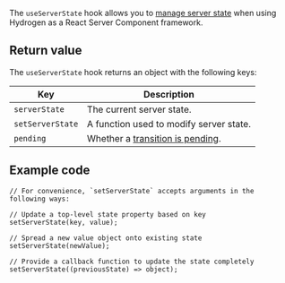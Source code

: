 <!-- This file is generated from source code in the Shopify/hydrogen repo. Edit the files in /packages/hydrogen/src/foundation/useServerState and run 'yarn generate-docs' at the root of this repo. For more information, refer to https://github.com/Shopify/shopify-dev/blob/main/content/internal/operations/reference-docs/hydrogen.md. -->

The `useServerState` hook allows you to [manage server state](/custom-storefronts/hydrogen/framework/server-state) when using Hydrogen as a React Server Component framework.

## Return value

The `useServerState` hook returns an object with the following keys:

| Key              | Description                                                                            |
| ---------------- | -------------------------------------------------------------------------------------- |
| `serverState`    | The current server state.                                                              |
| `setServerState` | A function used to modify server state.                                                |
| `pending`        | Whether a [transition is pending](https://github.com/reactwg/react-18/discussions/41). |

## Example code

```tsx
// For convenience, `setServerState` accepts arguments in the following ways:

// Update a top-level state property based on key
setServerState(key, value);

// Spread a new value object onto existing state
setServerState(newValue);

// Provide a callback function to update the state completely
setServerState((previousState) => object);
```
